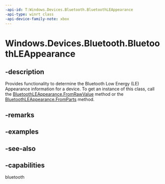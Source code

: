 ```yaml
---
-api-id: T:Windows.Devices.Bluetooth.BluetoothLEAppearance
-api-type: winrt class
-api-device-family-note: xbox
---
```


<!-- Class syntax.
public class BluetoothLEAppearance : Windows.Devices.Bluetooth.IBluetoothLEAppearance
-->

# Windows.Devices.Bluetooth.BluetoothLEAppearance

## -description
Provides functionality to determine the Bluetooth Low Energy (LE) Appearance information for a device. To get an instance of this class, call the [BluetoothLEAppearance.FromRawValue](bluetoothleappearance_fromrawvalue.md) method or the [BluetoothLEAppearance.FromParts](bluetoothleappearance_fromparts.md) method.

## -remarks

## -examples

## -see-also

## -capabilities
bluetooth

